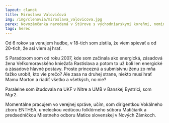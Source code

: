 ```yaml
---
layout: clanok
title: Miroslava Valovičová 
img: /img/clenovia/miroslava_valovicova.jpg
perex: Novozámčanka narodená v Štúrove s východniarskymi koreňmi, nominantka Slovenky roka 2022. 
tags: herec
---
```


Od 6 rokov sa venujem hudbe, v 18-tich som zistila, že viem spievať a od 20-tich, že asi viem aj hrať. 

S Paradoxom som od roku 2007, kde som začínala ako energická, zásadová žena Veľkomoravského kniežaťa Rastislava a potom to už boli len energické a zásadové hlavné postavy. Proste princeznú a submisívnu ženu zo mňa ťažko urobiť, kto vie prečo? Ale zasa na druhej strane, niekto musí hrať Mamu Morton a riadiť všetko a všetkých, no nie? 

Paralelne som študovala na UKF v Nitre a UMB v Banskej Bystrici, som Mgr2. 

Momentálne pracujem vo verejnej správe, učím, som dirigentkou Vokálneho zboru ENTHEA, umeleckou vedúcou folklórneho súboru Matičiarik a predsedníčkou Miestneho odboru Matice slovenskej v Nových Zámkoch.